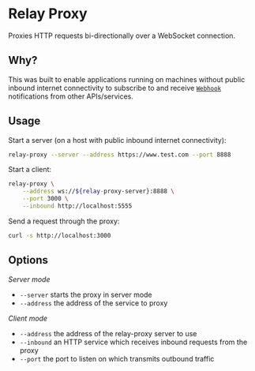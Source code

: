 # Relay Proxy

Proxies HTTP requests bi-directionally over a WebSocket connection.

## Why?

This was built to enable applications running on machines without public 
inbound internet connectivity to subscribe to and receive [`Webhook`](https://en.wikipedia.org/wiki/Webhook) 
notifications from other APIs/services. 

## Usage

Start a server (on a host with public inbound internet connectivity):
```bash
relay-proxy --server --address https://www.test.com --port 8888
```

Start a client:
```bash
relay-proxy \
    --address ws://${relay-proxy-server}:8888 \
    --port 3000 \
    --inbound http://localhost:5555
```

Send a request through the proxy:
```bash
curl -s http://localhost:3000
```

## Options
*Server mode*
- `--server` starts the proxy in server mode
- `--address` the address of the service to proxy

*Client mode*
- `--address` the address of the relay-proxy server to use
- `--inbound` an HTTP service which receives inbound requests from the proxy
- `--port` the port to listen on which transmits outbound traffic